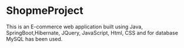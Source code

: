 # ShopmeProject
This is an E-commerce web application built using Java, SpringBoot,Hibernate, JQuery, JavaScript, Html, CSS
and for database MySQL has been used.
